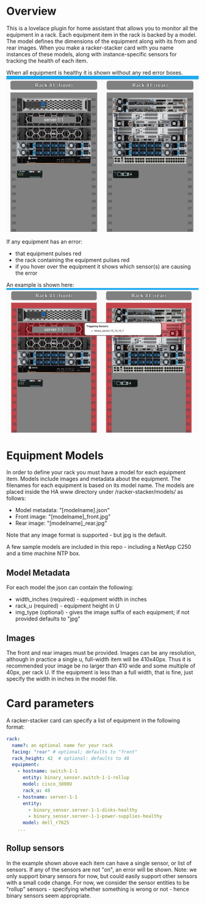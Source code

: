 # Overview

This is a lovelace plugin for home assistant that allows you to monitor all the equipment in a rack.  Each equipment item in the rack is backed by a model. The model defines the dimensions of the equipment along with its from and rear images.  When you make a racker-stacker card with you name instances of these models, along with instance-specific sensors for tracking the health of each item.

When all equipment is healthy it is shown without any red error boxes.  ![racker stacker no errors](img/racker_stacker_no_errors.jpg)

If any equipment has an error:
  - that equipment pulses red
  - the rack containing the equipment pulses red
  - if you hover over the equipment it shows which sensor(s) are causing the error

An example is shown here: ![racker stacker errors](img/racker_stacker_errors.jpg)


# Equipment Models 

In order to define your rack you must have a model for each equipment item. Models include images and metadata about the equipment.  The filenames for each equipment is based on its model name.  The models are placed inside the HA www directory under /racker-stacker/models/ as follows:
  - Model metadata: "[modelname].json"
  - Front image: "[modelname]_front.jpg"
  - Rear image: "[modelname]_rear.jpg"

Note that any image format is supported - but jpg is the default.

A few sample models are included in this repo - including a NetApp C250 and a time machine NTP box.  

## Model Metadata 
For each model the json can contain the following:
  - width_inches (required) - equipment width in inches
  - rack_u (required) - equipment height in U
  - img_type (optional) - gives the image suffix of each equipment; if not provided defaults to "jpg"

## Images
The front and rear images must be provided.  Images can be any resolution, although in practice a single u, full-width item will be 410x40px.  Thus it is recommended your image be no larger than 410 wide and some multiple of 40px, per rack U.  If the equipment is less than a full width, that is fine, just specify the width in inches in the model file.

# Card parameters
A racker-stacker card can specify a list of equipment in the following format:

```yaml
rack:
  name?: an optional name for your rack
  facing: "rear" # optional; defaults to "front"
  rack_height: 42  # optional: defaults to 48
  equipment:
    - hostname: switch-1-1
      entity: binary_sensor.switch-1-1-rollup 
      model: cisco_3890U
      rack_u: 48
    - hostname: server-1-1
      entity: 
        - binary_sensor.server-1-1-disks-healthy
        - binary_sensor.server-1-1-power-supplies-healthy
      model: dell_r7625
    ... 
```

## Rollup sensors
In the example shown above each item can have a single sensor, or list of sensors.  If any of the sensors are not "on", an error will be shown.  Note: we only support binary sensors for now, but could easily support other sensors with a small code change.  For now, we consider the sensor entities to be "rollup" sensors - specifying whether something is wrong or not - hence binary sensors seem appropriate.




